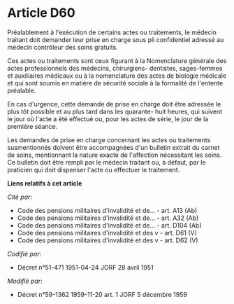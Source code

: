 # Article D60

Préalablement à l'exécution de certains actes ou traitements, le médecin traitant doit demander leur prise en charge sous pli
confidentiel adressé au médecin contrôleur des soins gratuits.

Ces actes ou traitements sont ceux figurant à la Nomenclature générale des actes professionnels des médecins, chirurgiens-
dentistes, sages-femmes et auxiliaires médicaux ou à la nomenclature des actes de biologie médicale et qui sont soumis en
matière de sécurité sociale à la formalité de l'entente préalable.

En cas d'urgence, cette demande de prise en charge doit être adressée le plus tôt possible et au plus tard dans les quarante-
huit heures, qui suivent le jour où l'acte a été effectué ou, pour les actes de série, le jour de la première séance.

Les demandes de prise en charge concernant les actes ou traitements susmentionnés doivent être accompagnées d'un bulletin
extrait du carnet de soins, mentionnant la nature exacte de l'affection nécessitant les soins. Ce bulletin doit être rempli
par le médecin traitant ou, à défaut, par le praticien qui doit dispenser l'acte ou effectuer le traitement.

**Liens relatifs à cet article**

_Cité par_:

  - Code des pensions militaires d'invalidité et de... - art. A13 (Ab)
  - Code des pensions militaires d'invalidité et de... - art. A32 (Ab)
  - Code des pensions militaires d'invalidité et de... - art. D104 (Ab)
  - Code des pensions militaires d'invalidité et des v - art. D61 (V)
  - Code des pensions militaires d'invalidité et des v - art. D62 (V)

_Codifié par_:

  - Décret n°51-471 1951-04-24 JORF 28 avril 1951

_Modifié par_:

  - Décret n°59-1362 1959-11-20 art. 1 JORF 5 décembre 1959
